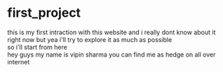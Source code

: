 # first_project
this is my first intraction with this website and i really dont know about it right now but yea i'll try to explore it as much as possible 
<br>
so i'll start from here
<br>
hey guys my name is vipin sharma you can find me as hedge on all over internet 
